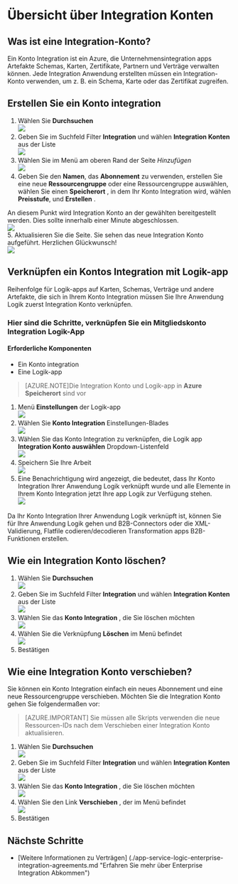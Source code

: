 <properties 
    pageTitle="Übersicht von Integration und Enterprise-Integrationspaket | Microsoft Azure App Service | Microsoft Azure" 
    description="Erfahren Sie alles über Integration Konten Integrationspaket Enterprise und Logik-apps" 
    services="logic-apps" 
    documentationCenter=".net,nodejs,java"
    authors="msftman" 
    manager="erikre" 
    editor="cgronlun"/>

<tags 
    ms.service="logic-apps" 
    ms.workload="integration" 
    ms.tgt_pltfrm="na" 
    ms.devlang="na" 
    ms.topic="article" 
    ms.date="07/08/2016" 
    ms.author="deonhe"/>

# <a name="overview-of-integration-accounts"></a>Übersicht über Integration Konten

## <a name="what-is-an-integration-account"></a>Was ist eine Integration-Konto?
Ein Konto Integration ist ein Azure, die Unternehmensintegration apps Artefakte Schemas, Karten, Zertifikate, Partnern und Verträge verwalten können. Jede Integration Anwendung erstellten müssen ein Integration-Konto verwenden, um z. B. ein Schema, Karte oder das Zertifikat zugreifen.

## <a name="create-an-integration-account"></a>Erstellen Sie ein Konto integration 
1. Wählen Sie **Durchsuchen**   
![](./media/app-service-logic-enterprise-integration-accounts/account-1.png)  
2. Geben Sie im Suchfeld Filter **Integration** und wählen **Integration Konten** aus der Liste     
 ![](./media/app-service-logic-enterprise-integration-accounts/account-2.png)  
3. Wählen Sie im Menü am oberen Rand der Seite *Hinzufügen*      
![](./media/app-service-logic-enterprise-integration-accounts/account-3.png)  
4. Geben Sie den **Namen**, das **Abonnement** zu verwenden, erstellen Sie eine neue **Ressourcengruppe** oder eine Ressourcengruppe auswählen, wählen Sie einen **Speicherort** , in dem Ihr Konto Integration wird, wählen **Preisstufe**, und **Erstellen** .   

  An diesem Punkt wird Integration Konto an der gewählten bereitgestellt werden. Dies sollte innerhalb einer Minute abgeschlossen.    
![](./media/app-service-logic-enterprise-integration-accounts/account-4.png)  
5. Aktualisieren Sie die Seite. Sie sehen das neue Integration Konto aufgeführt. Herzlichen Glückwunsch!  
![](./media/app-service-logic-enterprise-integration-accounts/account-5.png) 

## <a name="how-to-link-an-integration-account-to-a-logic-app"></a>Verknüpfen ein Kontos Integration mit Logik-app
Reihenfolge für Logik-apps auf Karten, Schemas, Verträge und andere Artefakte, die sich in Ihrem Konto Integration müssen Sie Ihre Anwendung Logik zuerst Integration Konto verknüpfen.

### <a name="here-are-the-steps-to-link-an-integration-account-to-a-logic-app"></a>Hier sind die Schritte, verknüpfen Sie ein Mitgliedskonto Integration Logik-App 

#### <a name="prerequisites"></a>Erforderliche Komponenten
- Ein Konto integration
- Eine Logik-app

>[AZURE.NOTE]Die Integration Konto und Logik-app in **Azure Speicherort** sind vor

1. Menü **Einstellungen** der Logik-app  
![](./media/app-service-logic-enterprise-integration-accounts/linkaccount-1.png)   
2. Wählen Sie **Konto Integration** Einstellungen-Blades  
![](./media/app-service-logic-enterprise-integration-accounts/linkaccount-2.png)   
3. Wählen Sie das Konto Integration zu verknüpfen, die Logik app **Integration Konto auswählen** Dropdown-Listenfeld  
![](./media/app-service-logic-enterprise-integration-accounts/linkaccount-3.png)   
4. Speichern Sie Ihre Arbeit  
![](./media/app-service-logic-enterprise-integration-accounts/linkaccount-4.png)   
5. Eine Benachrichtigung wird angezeigt, die bedeutet, dass Ihr Konto Integration Ihrer Anwendung Logik verknüpft wurde und alle Elemente in Ihrem Konto Integration jetzt Ihre app Logik zur Verfügung stehen.  
![](./media/app-service-logic-enterprise-integration-accounts/linkaccount-5.png)   

Da Ihr Konto Integration Ihrer Anwendung Logik verknüpft ist, können Sie für Ihre Anwendung Logik gehen und B2B-Connectors oder die XML-Validierung, Flatfile codieren/decodieren Transformation apps B2B-Funktionen erstellen.  
    
## <a name="how-to-delete-an-integration-account"></a>Wie ein Integration Konto löschen?
1. Wählen Sie **Durchsuchen**  
![](./media/app-service-logic-enterprise-integration-overview/overview-1.png)    
2. Geben Sie im Suchfeld Filter **Integration** und wählen **Integration Konten** aus der Liste     
 ![](./media/app-service-logic-enterprise-integration-overview/overview-2.png)  
3. Wählen Sie das **Konto Integration** , die Sie löschen möchten  
![](./media/app-service-logic-enterprise-integration-overview/overview-3.png)  
4. Wählen Sie die Verknüpfung **Löschen** im Menü befindet   
![](./media/app-service-logic-enterprise-integration-accounts/delete.png)  
5. Bestätigen    

## <a name="how-to-move-an-integration-account"></a>Wie eine Integration Konto verschieben?
Sie können ein Konto Integration einfach ein neues Abonnement und eine neue Ressourcengruppe verschieben. Möchten Sie die Integration Konto gehen Sie folgendermaßen vor:

>[AZURE.IMPORTANT] Sie müssen alle Skripts verwenden die neue Ressourcen-IDs nach dem Verschieben einer Integration Konto aktualisieren.

1. Wählen Sie **Durchsuchen**  
![](./media/app-service-logic-enterprise-integration-overview/overview-1.png)    
2. Geben Sie im Suchfeld Filter **Integration** und wählen **Integration Konten** aus der Liste     
 ![](./media/app-service-logic-enterprise-integration-overview/overview-2.png)  
3. Wählen Sie das **Konto Integration** , die Sie löschen möchten  
![](./media/app-service-logic-enterprise-integration-overview/overview-3.png)  
4. Wählen Sie den Link **Verschieben** , der im Menü befindet   
![](./media/app-service-logic-enterprise-integration-accounts/move.png)  
5. Bestätigen    

## <a name="next-steps"></a>Nächste Schritte
- [Weitere Informationen zu Verträgen] (./app-service-logic-enterprise-integration-agreements.md "Erfahren Sie mehr über Enterprise Integration Abkommen")  


 